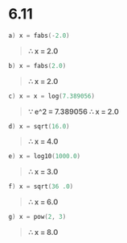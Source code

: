 # 6.11
```c++
a) x = fabs(-2.0)
```
> **∴ x = 2.0**
```c++
b) x = fabs(2.0)
```
> **∴ x = 2.0**
```c++
c) x = x = log(7.389056)
```
> **∵ e^2 = 7.389056 ∴ x = 2.0**
```c++
d) x = sqrt(16.0)
```
> **∴ x = 4.0**
```c++
e) x = log10(1000.0)
```
> **∴ x = 3.0**
```c++
f) x = sqrt(36 .0)
```
> **∴ x = 6.0**
```c++
g) x = pow(2, 3)
```
> **∴ x = 8.0**
